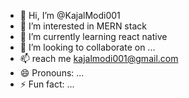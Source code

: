 - 👋 Hi, I’m @KajalModi001
- 👀 I’m interested in MERN stack
- 🌱 I’m currently learning react native
- 💞️ I’m looking to collaborate on ...
- 📫 reach me kajalmodi001@gmail.com
- 😄 Pronouns: ...
- ⚡ Fun fact: ...

<!---
KajalModi001/KajalModi001 is a ✨ special ✨ repository because its `README.md` (this file) appears on your GitHub profile.
You can click the Preview link to take a look at your changes.
--->
